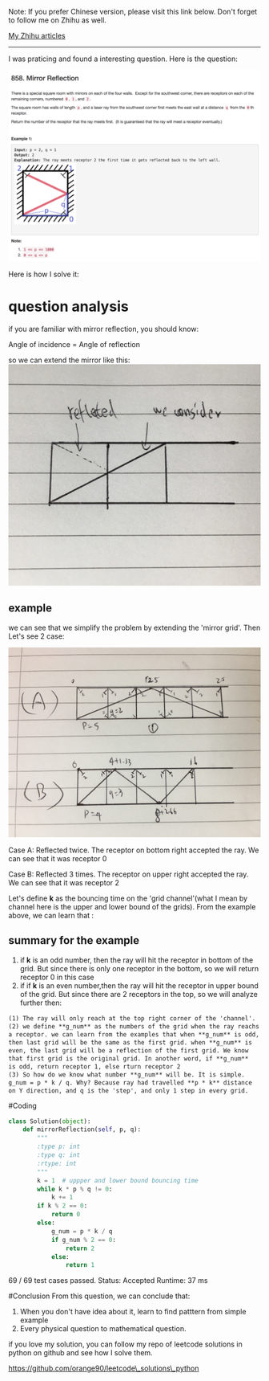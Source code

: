 Note: If you prefer Chinese version, please visit this link below. Don't forget to follow me on Zhihu as well.

 [My Zhihu articles](https://zhuanlan.zhihu.com/p/38560309)
 
---


I was praticing and found a interesting question. Here is the question:

![Alt text](pic/leetcode858.png?raw=true "Title")

Here is how I solve it:

# question analysis
if you are familiar with mirror reflection, you should know:

 Angle of incidence = Angle of reflection 
 
 so we can extend the mirror like this:
 ![Alt text](pic/leetcode858-1.png?raw=true "Title")
 
## example
 
 we can see that we simplify the problem by extending the 'mirror grid'. Then Let's see 2 case:
 
  ![Alt text](pic/leetcode858-2.png?raw=true "Title")
  
  Case A: Reflected twice. The receptor on bottom right accepted the ray. We can see that it was receptor 0
  
   Case B: Reflected 3 times. The receptor on upper right accepted the ray. We can see that it was receptor 2
  
  Let's define **k** as the bouncing time on the 'grid channel'(what I mean by channel here is the upper and lower bound of the grids).  From the example above, we can learn that :

## summary for the example
  
  1. if **k** is an odd number, then the ray will hit the receptor in bottom of the grid. But since there is only one receptor in the bottom, so we will return receptor 0 in this case
  2. if if **k** is an even number,then the ray will hit the receptor in upper bound of the grid. But since there are 2 receptors in the top, so we will analyze further then:
  
  	(1) The ray will only reach at the top right corner of the 'channel'. 
  	(2) we define **g_num** as the numbers of the grid when the ray reachs a receptor. we can learn from the examples that when **g_num** is odd, then last grid will be the same as the first grid. when **g_num** is even, the last grid will be a reflection of the first grid. We know that first grid is the original grid. In another word, if **g_num**  is odd, return receptor 1, else rturn receptor 2
  	(3) So how do we know what number **g_num** will be. It is simple. g_num = p * k / q. Why? Because ray had travelled **p * k** distance on Y direction, and q is the 'step', and only 1 step in every grid.
  	


#Coding
```python
class Solution(object):
    def mirrorReflection(self, p, q):
        """
        :type p: int
        :type q: int
        :rtype: int
        """
        k = 1  # uppper and lower bound bouncing time
        while k * p % q != 0:
            k += 1
        if k % 2 == 0:
            return 0
        else:
            g_num = p * k / q
            if g_num % 2 == 0:
                return 2
            else:
                return 1
```

69 / 69 test cases passed.
Status: Accepted
Runtime: 37 ms

#Conclusion
From this question, we can conclude that:

1. When you don't have idea about it, learn to find patttern from simple example
2. Every physical question to mathematical question.

if you love my solution, you can follow my repo of leetcode solutions in python on github and see how I solve them.

https://github.com/orange90/leetcode\_solutions\_python

